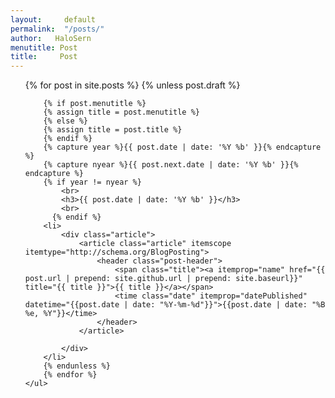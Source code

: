 ```yaml
---
layout:     default
permalink:  "/posts/"
author:   HaloSern
menutitle: Post
title:     Post
---
```


<div id="content" class="content">
    <ul class="category recent-posts">       
        {% for post in site.posts %}
        {% unless post.draft %}
        
        {% if post.menutitle %}
        {% assign title = post.menutitle %}
        {% else %}
        {% assign title = post.title %}
        {% endif %}
        {% capture year %}{{ post.date | date: '%Y %b' }}{% endcapture %}
        {% capture nyear %}{{ post.next.date | date: '%Y %b' }}{% endcapture %}
        {% if year != nyear %}
            <br>
            <h3>{{ post.date | date: '%Y %b' }}</h3>
            <br>
          {% endif %} 
        <li>
            <div class="article">
                <article class="article" itemscope itemtype="http://schema.org/BlogPosting">
                    <header class="post-header">
                        <span class="title"><a itemprop="name" href="{{ post.url | prepend: site.github.url | prepend: site.baseurl}}" title="{{ title }}">{{ title }}</a></span>
                        <time class="date" itemprop="datePublished" datetime="{{post.date | date: "%Y-%m-%d"}}">{{post.date | date: "%B %e, %Y"}}</time>
                    </header>
                </article>

            </div>
        </li>
        {% endunless %}
        {% endfor %}
    </ul>
</div>